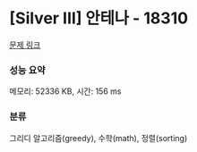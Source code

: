 # [Silver III] 안테나 - 18310 

[문제 링크](https://www.acmicpc.net/problem/18310) 

### 성능 요약

메모리: 52336 KB, 시간: 156 ms

### 분류

그리디 알고리즘(greedy), 수학(math), 정렬(sorting)

